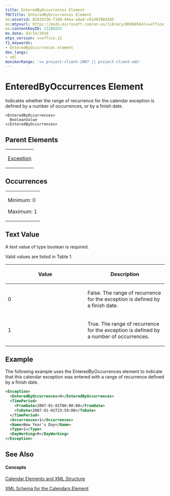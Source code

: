 ```yaml
---
title: EnteredByOccurrences Element
TOCTitle: EnteredByOccurrences Element
ms:assetid: 81819336-f180-44ea-a4a4-c6140398d105
ms:mtpsurl: https://msdn.microsoft.com/en-us/library/Bb968564(v=office.12)
ms:contentKeyID: 13188255
ms.date: 03/14/2018
mtps_version: v=office.12
f1_keywords:
- EnteredByOccurrences element
dev_langs:
- xml
monikerRange: '>= project-client-2007 || project-client-odc'
---
```


# EnteredByOccurrences Element




Indicates whether the range of recurrence for the calendar exception is defined by a number of occurrences, or by a finish date.

    <EnteredByOccurrences>
      BooleanValue
    </EnteredByOccurrences>

## Parent Elements

<table>
<colgroup>
<col style="width: 100%" />
</colgroup>
<tbody>
<tr class="odd">
<td><p><a href="exception-element.md">Exception</a></p></td>
</tr>
</tbody>
</table>

## Occurrences

<table>
<colgroup>
<col style="width: 100%" />
</colgroup>
<tbody>
<tr class="odd">
<td><p>Minimum: 0</p>
<p>Maximum: 1</p></td>
</tr>
</tbody>
</table>

## Text Value

A text value of type boolean is required.

Valid values are listed in Table 1.

<table>
<colgroup>
<col style="width: 50%" />
<col style="width: 50%" />
</colgroup>
<thead>
<tr class="header">
<th><p>Value</p></th>
<th><p>Description</p></th>
</tr>
</thead>
<tbody>
<tr class="odd">
<td><p>0</p></td>
<td><p>False. The range of recurrence for the exception is defined by a finish date.</p></td>
</tr>
<tr class="even">
<td><p>1</p></td>
<td><p>True. The range of recurrence for the exception is defined by a number of occurrences.</p></td>
</tr>
</tbody>
</table>

## Example

The following example uses the EnteredByOccurrences element to indicate that this calendar exception was entered with a range of recurrence defined by a finish date.

``` xml
<Exception>
  <EnteredByOccurrences>0</EnteredByOccurrences>
  <TimePeriod>
    <FromDate>2007-01-01T00:00:00</FromDate>
    <ToDate>2007-01-01T23:59:00</ToDate>
  </TimePeriod>
  <Occurrences>1</Occurrences>
  <Name>New Year's Day</Name>
  <Type>1</Type>
  <DayWorking>0</DayWorking>
</Exception>
```

## See Also

#### Concepts

[Calendar Elements and XML Structure](calendar-elements-and-xml-structure.md)

[XML Schema for the Calendars Element](xml-schema-for-the-calendars-element.md)


